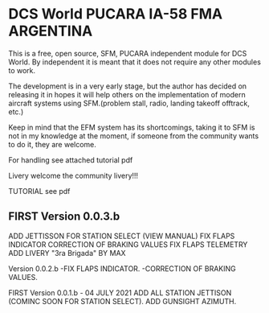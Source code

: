 # DCS World PUCARA IA-58 FMA ARGENTINA

This is a free, open source, SFM, PUCARA independent module for DCS World. By independent it is meant that it does not require any other modules to work.

The development is in a very early stage, but the author has decided on releasing it in hopes it will help others on the implementation of modern aircraft systems using SFM.(problem stall, radio, landing takeoff offtrack, etc.)

Keep in mind that the EFM system has its shortcomings, taking it to SFM is not in my knowledge at the moment, if someone from the community wants to do it, they are welcome.

For handling see attached tutorial pdf



Livery welcome the community livery!!!

TUTORIAL see pdf
## FIRST Version 0.0.3.b 
ADD JETTISSON FOR STATION SELECT (VIEW MANUAL)
FIX FLAPS INDICATOR
CORRECTION OF BRAKING VALUES
FIX FLAPS TELEMETRY
ADD LIVERY "3ra Brigada" BY MAX

Version 0.0.2.b 
-FIX FLAPS INDICATOR.
-CORRECTION OF BRAKING VALUES.


FIRST Version 0.0.1.b - 04 JULY 2021
ADD ALL STATION JETTISON (COMINC SOON FOR STATION SELECT).
ADD GUNSIGHT AZIMUTH.







